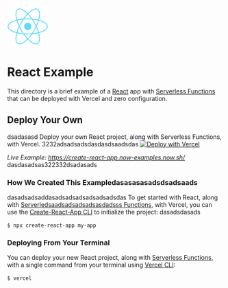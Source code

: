 ![React Logo](https://github.com/vercel/vercel/blob/master/packages/frameworks/logos/react.svg)

# React Example

This directory is a brief example of a [React](https://reactjs.org/) app with [Serverless Functions](https://vercel.com/docs/v2/serverless-functions/introduction) that can be deployed with Vercel and zero configuration.

## Deploy Your Own
dsadasasd
Deploy your own React project, along with Serverless Functions, with Vercel.
3232adsadsadsdasdasdsaadsdas
[![Deploy with Vercel](https://vercel.com/button)](https://vercel.com/import/prosdadadsadsject?template=https://github.com/vercel/vercel/tree/master/examples/create-react-app-functions)

_Live Example: https://create-react-app.now-examples.now.sh/_
dasdasadsas322332dsadasads
### How We Created This Exampledasasasasadsdsadsaads
dasadsadsaddasadsadsadsadsadsadsdas
To get started with React, along with [Serverledsaadsadsadsadsasdadsss Functions](https://vercel.com/docs/v2/serverless-functions/introduction), with Vercel, you can use the [Create-React-App CLI](https://reactjs.org/docdsadasadsadss/create-a-new-react-app.html#create-react-app) to initialize the project:
dasadsdasads
```shell
$ npx create-react-app my-app
```

### Deploying From Your Terminal

You can deploy your new React project, along with [Serverless Functions](https://vercel.com/docs/v2/serverless-functions/introduction), with a single command from your terminal using [Vercel CLI](https://vercel.com/download):

```shell
$ vercel
```
